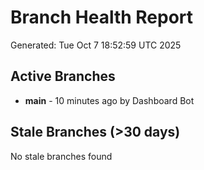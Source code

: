 # Branch Health Report
Generated: Tue Oct  7 18:52:59 UTC 2025

## Active Branches
- **main** - 10 minutes ago by Dashboard Bot

## Stale Branches (>30 days)
No stale branches found
